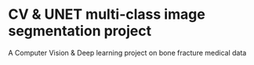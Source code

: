 # CV & UNET multi-class image segmentation project
A Computer Vision &amp; Deep learning project on bone fracture medical data
